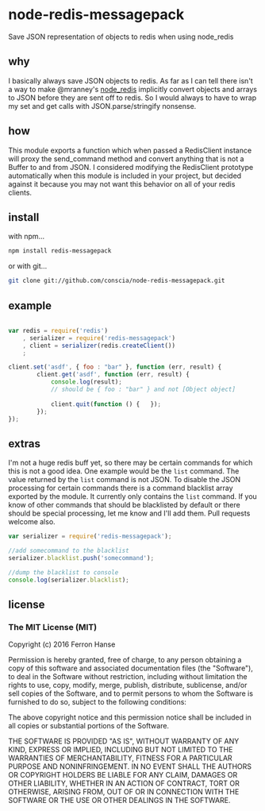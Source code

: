 node-redis-messagepack
==================

Save JSON representation of objects to redis when using node_redis

why
------

I basically always save JSON objects to redis. As far as I can tell there isn't 
a way to make @mranney's [node_redis](https://github.com/mranney/node_redis) 
implicitly convert objects and arrays to JSON before they are sent off to redis.
So I would always to have to wrap my set and get calls with JSON.parse/stringify
nonsense. 

how
------

This module exports a function which when passed a RedisClient instance will 
proxy the send_command method and convert anything that is not a Buffer to and 
from JSON. I considered modifying the RedisClient prototype automatically when 
this module is included in your project, but decided against it because you may
not want this behavior on all of your redis clients.

install
---------

with npm...

```bash
npm install redis-messagepack
```

or with git...

```bash
git clone git://github.com/conscia/node-redis-messagepack.git
```

example
------------

```javascript

var redis = require('redis')
	, serializer = require('redis-messagepack')
	, client = serializer(redis.createClient())
	;

client.set('asdf', { foo : "bar" }, function (err, result) {
		client.get('asdf', function (err, result) {
			console.log(result); 
			// should be { foo : "bar" } and not [Object object]
			
			client.quit(function () {	});
		});
});

```

extras
--------

I'm not a huge redis buff yet, so there may be certain commands for which this 
is not a good idea. One example would be the `list` command. The value returned
by the `list` command is not JSON. To disable the JSON processing for certain
commands there is a command blacklist array exported by the module. It currently
only contains the `list` command. If you know of other commands that should be
blacklisted by default or there should be special processing, let me know and
I'll add them. Pull requests welcome also.

```javascript
var serializer = require('redis-messagepack');

//add somecommand to the blacklist
serializer.blacklist.push('somecommand');

//dump the blacklist to console
console.log(serializer.blacklist);
```

license
----------

### The MIT License (MIT)


Copyright (c) 2016 Ferron Hanse

Permission is hereby granted, free of charge, to any person obtaining
a copy of this software and associated documentation files (the
"Software"), to deal in the Software without restriction, including
without limitation the rights to use, copy, modify, merge, publish,
distribute, sublicense, and/or sell copies of the Software, and to
permit persons to whom the Software is furnished to do so, subject to
the following conditions:

The above copyright notice and this permission notice shall be
included in all copies or substantial portions of the Software.

THE SOFTWARE IS PROVIDED "AS IS", WITHOUT WARRANTY OF ANY KIND,
EXPRESS OR IMPLIED, INCLUDING BUT NOT LIMITED TO THE WARRANTIES OF
MERCHANTABILITY, FITNESS FOR A PARTICULAR PURPOSE AND NONINFRINGEMENT.
IN NO EVENT SHALL THE AUTHORS OR COPYRIGHT HOLDERS BE LIABLE FOR ANY
CLAIM, DAMAGES OR OTHER LIABILITY, WHETHER IN AN ACTION OF CONTRACT,
TORT OR OTHERWISE, ARISING FROM, OUT OF OR IN CONNECTION WITH THE
SOFTWARE OR THE USE OR OTHER DEALINGS IN THE SOFTWARE.
